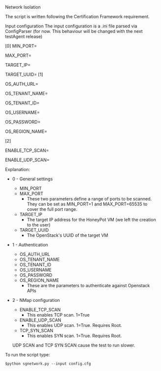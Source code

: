 Network Isolation

The script is written following the Certification Framework requirement. 

Input configuration
The input configuration is a .ini file parsed via ConfigParser (for now. This behaviour will be changed with the next testAgent release)

[0]
MIN_PORT=

MAX_PORT=

TARGET_IP=

TARGET_UUID=
[1]

OS_AUTH_URL=

OS_TENANT_NAME=

OS_TENANT_ID=

OS_USERNAME=

OS_PASSWORD=

OS_REGION_NAME=

[2]

ENABLE_TCP_SCAN=

ENABLE_UDP_SCAN=

Explanation:
*   0 - General settings
    -   MIN_PORT
    -   MAX_PORT
        +   These two parameters define a range of ports to be scanned. They can be set as MIN_PORT=1 and MAX_PORT=65535 to cover the full port range.
    -   TARGET_IP
        +   The target IP address for the HoneyPot VM (we left the creation to the user)
    -   TARGET_UUID
        +   The OpenStack's UUID of the target VM
*   1 - Authentication
    -   OS_AUTH_URL
    -   OS_TENANT_NAME
    -   OS_TENANT_ID
    -   OS_USERNAME
    -   OS_PASSWORD
    -   OS_REGION_NAME
        +   These are the parameters to authenticate against Openstack APIs
*   2 - NMap configuration
    -   ENABLE_TCP_SCAN
        +   This enables TCP scan. 1=True
    -   ENABLE_UDP_SCAN
        +   This enables UDP scan. 1=True. Requires Root.
    -   TCP_SYN_SCAN
        +   This enables SYN scan. 1=True. Requires Root.

    UDP SCAN and TCP SYN SCAN cause the test to run slower.

To run the script type:
    
    $python sgnetwork.py --input config.cfg

